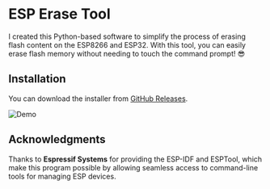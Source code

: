 # ESP Erase Tool

I created this Python-based software to simplify the process of erasing flash content on the ESP8266 and ESP32. With this tool, you can easily erase flash memory without needing to touch the command prompt! 😎

## Installation

You can download the installer from [GitHub Releases](https://github.com/roycuadra/ESP-ERASE-TOOL-/releases/tag/Installer).

![Demo](https://github.com/user-attachments/assets/9237aa79-e700-47fd-b326-0cc3a80ccfe3)

## Acknowledgments

Thanks to **Espressif Systems** for providing the ESP-IDF and ESPTool, which make this program possible by allowing seamless access to command-line tools for managing ESP devices.

